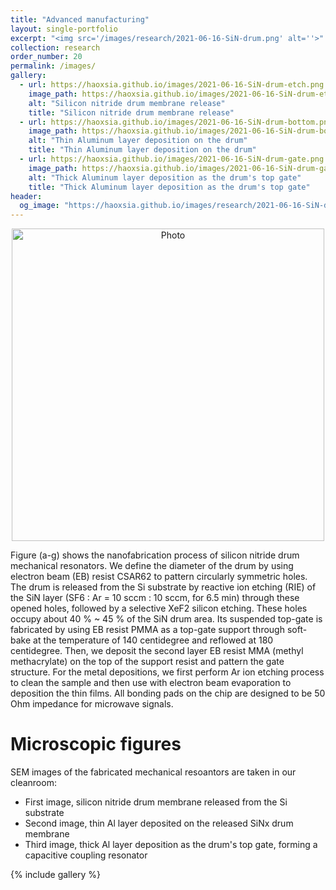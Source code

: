 ```yaml
---
title: "Advanced manufacturing"
layout: single-portfolio
excerpt: "<img src='/images/research/2021-06-16-SiN-drum.png' alt=''>"
collection: research
order_number: 20
permalink: /images/
gallery:
  - url: https://haoxsia.github.io/images/2021-06-16-SiN-drum-etch.png
    image_path: https://haoxsia.github.io/images/2021-06-16-SiN-drum-etch.png
    alt: "Silicon nitride drum membrane release"
    title: "Silicon nitride drum membrane release"
  - url: https://haoxsia.github.io/images/2021-06-16-SiN-drum-bottom.png
    image_path: https://haoxsia.github.io/images/2021-06-16-SiN-drum-bottom.png
    alt: "Thin Aluminum layer deposition on the drum"
    title: "Thin Aluminum layer deposition on the drum"
  - url: https://haoxsia.github.io/images/2021-06-16-SiN-drum-gate.png
    image_path: https://haoxsia.github.io/images/2021-06-16-SiN-drum-gate.png
    alt: "Thick Aluminum layer deposition as the drum's top gate"
    title: "Thick Aluminum layer deposition as the drum's top gate"
header: 
  og_image: "https://haoxsia.github.io/images/research/2021-06-16-SiN-drum.png"
---
```


<p align="center">
  <img src="https://haoxsia.github.io/images/2021-06-16-SiN-drum-nanofab.png?raw=true" alt="Photo" style="width: 500px;"/> 
</p>
Figure (a-g) shows the nanofabrication process of silicon nitride drum mechanical resonators.
We define the diameter of the drum by using electron beam (EB) resist CSAR62 to pattern circularly symmetric
holes. The drum is released from the Si substrate by reactive ion etching (RIE) of the SiN
layer (SF6 : Ar = 10 sccm : 10 sccm, for 6.5 min) through these opened holes, followed by a
selective XeF2 silicon etching. These holes occupy about 40 % ~ 45 % of the SiN drum area.
Its suspended top-gate is fabricated by using EB resist PMMA as a top-gate support through
soft-bake at the temperature of 140 centidegree and reflowed at 180 centidegree. Then, we deposit the second
layer EB resist MMA (methyl methacrylate) on the top of the support resist and pattern the
gate structure. For the metal depositions, we first perform Ar ion etching process to clean
the sample and then use with electron beam evaporation to deposition the thin films. All
bonding pads on the chip are designed to be 50 Ohm impedance for microwave signals.

# Microscopic figures

SEM images of the fabricated mechanical resoantors are taken in our cleanroom:

* First image, silicon nitride drum membrane released from the Si substrate
* Second image, thin Al layer deposited on the released SiNx drum membrane
* Third image, thick Al layer deposition as the drum's top gate, forming a capacitive coupling resonator

{% include gallery %}
